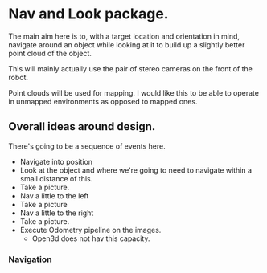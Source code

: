 # Nav and Look package.

The main aim here is to, with a target location and orientation in mind, navigate around an object while looking at it to build up a slightly better point cloud of the object. 

This will mainly actually use the pair of stereo cameras on the front of the robot. 

Point clouds will be used for mapping. I would like this to be able to operate in unmapped environments as opposed to mapped ones.

## Overall ideas around design.

There's going to be a sequence of events here. 
 - Navigate into position
 - Look at the object and where we're going to need to navigate within a small distance of this. 
 - Take a picture.
 - Nav a little to the left
 - Take a picture
 - Nav a little to the right
 - Take a picture.
 - Execute Odometry pipeline on the images.
    - Open3d does not hav this capacity.


### Navigation


